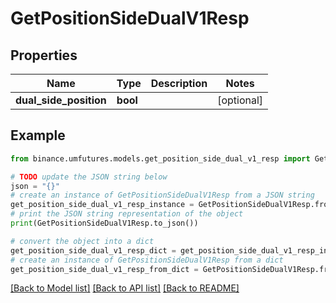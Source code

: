 # GetPositionSideDualV1Resp


## Properties

Name | Type | Description | Notes
------------ | ------------- | ------------- | -------------
**dual_side_position** | **bool** |  | [optional] 

## Example

```python
from binance.umfutures.models.get_position_side_dual_v1_resp import GetPositionSideDualV1Resp

# TODO update the JSON string below
json = "{}"
# create an instance of GetPositionSideDualV1Resp from a JSON string
get_position_side_dual_v1_resp_instance = GetPositionSideDualV1Resp.from_json(json)
# print the JSON string representation of the object
print(GetPositionSideDualV1Resp.to_json())

# convert the object into a dict
get_position_side_dual_v1_resp_dict = get_position_side_dual_v1_resp_instance.to_dict()
# create an instance of GetPositionSideDualV1Resp from a dict
get_position_side_dual_v1_resp_from_dict = GetPositionSideDualV1Resp.from_dict(get_position_side_dual_v1_resp_dict)
```
[[Back to Model list]](../README.md#documentation-for-models) [[Back to API list]](../README.md#documentation-for-api-endpoints) [[Back to README]](../README.md)


